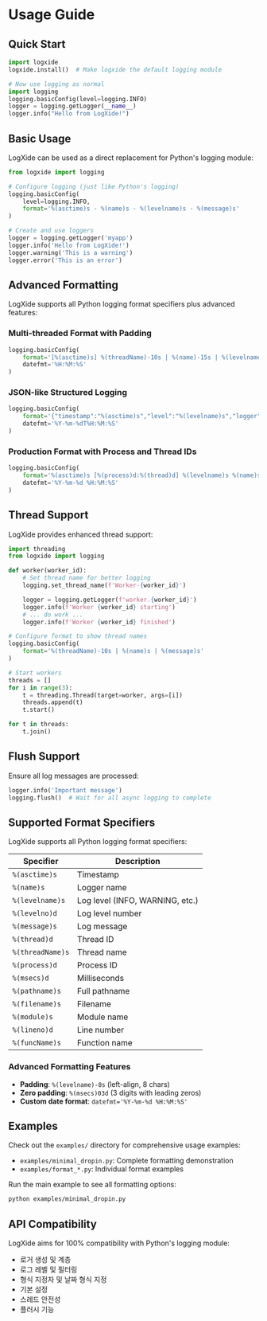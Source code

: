 # Usage Guide

## Quick Start

```python
import logxide
logxide.install()  # Make logxide the default logging module

# Now use logging as normal
import logging
logging.basicConfig(level=logging.INFO)
logger = logging.getLogger(__name__)
logger.info("Hello from LogXide!")
```

## Basic Usage

LogXide can be used as a direct replacement for Python's logging module:

```python
from logxide import logging

# Configure logging (just like Python's logging)
logging.basicConfig(
    level=logging.INFO,
    format='%(asctime)s - %(name)s - %(levelname)s - %(message)s'
)

# Create and use loggers
logger = logging.getLogger('myapp')
logger.info('Hello from LogXide!')
logger.warning('This is a warning')
logger.error('This is an error')
```

## Advanced Formatting

LogXide supports all Python logging format specifiers plus advanced features:

### Multi-threaded Format with Padding
```python
logging.basicConfig(
    format='[%(asctime)s] %(threadName)-10s | %(name)-15s | %(levelname)-8s | %(message)s',
    datefmt='%H:%M:%S'
)
```

### JSON-like Structured Logging
```python
logging.basicConfig(
    format='{"timestamp":"%(asctime)s","level":"%(levelname)s","logger":"%(name)s","message":"%(message)s"}',
    datefmt='%Y-%m-%dT%H:%M:%S'
)
```

### Production Format with Process and Thread IDs
```python
logging.basicConfig(
    format='%(asctime)s [%(process)d:%(thread)d] %(levelname)s %(name)s: %(message)s',
    datefmt='%Y-%m-%d %H:%M:%S'
)
```

## Thread Support

LogXide provides enhanced thread support:

```python
import threading
from logxide import logging

def worker(worker_id):
    # Set thread name for better logging
    logging.set_thread_name(f'Worker-{worker_id}')

    logger = logging.getLogger(f'worker.{worker_id}')
    logger.info(f'Worker {worker_id} starting')
    # ... do work ...
    logger.info(f'Worker {worker_id} finished')

# Configure format to show thread names
logging.basicConfig(
    format='%(threadName)-10s | %(name)s | %(message)s'
)

# Start workers
threads = []
for i in range(3):
    t = threading.Thread(target=worker, args=[i])
    threads.append(t)
    t.start()

for t in threads:
    t.join()
```

## Flush Support

Ensure all log messages are processed:

```python
logger.info('Important message')
logging.flush()  # Wait for all async logging to complete
```

## Supported Format Specifiers

LogXide supports all Python logging format specifiers:

| Specifier | Description |
|-----------|-------------|
| `%(asctime)s` | Timestamp |
| `%(name)s` | Logger name |
| `%(levelname)s` | Log level (INFO, WARNING, etc.) |
| `%(levelno)d` | Log level number |
| `%(message)s` | Log message |
| `%(thread)d` | Thread ID |
| `%(threadName)s` | Thread name |
| `%(process)d` | Process ID |
| `%(msecs)d` | Milliseconds |
| `%(pathname)s` | Full pathname |
| `%(filename)s` | Filename |
| `%(module)s` | Module name |
| `%(lineno)d` | Line number |
| `%(funcName)s` | Function name |

### Advanced Formatting Features

- **Padding**: `%(levelname)-8s` (left-align, 8 chars)
- **Zero padding**: `%(msecs)03d` (3 digits with leading zeros)
- **Custom date format**: `datefmt='%Y-%m-%d %H:%M:%S'`

## Examples

Check out the `examples/` directory for comprehensive usage examples:

- `examples/minimal_dropin.py`: Complete formatting demonstration
- `examples/format_*.py`: Individual format examples

Run the main example to see all formatting options:

```bash
python examples/minimal_dropin.py
```

## API Compatibility

LogXide aims for 100% compatibility with Python's logging module:

- 로거 생성 및 계층
- 로그 레벨 및 필터링
- 형식 지정자 및 날짜 형식 지정
- 기본 설정
- 스레드 안전성
- 플러시 기능